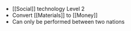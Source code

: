 - [[Social]] technology Level 2
- Convert [[Materials]] to [[Money]]
- Can only be performed between two nations

